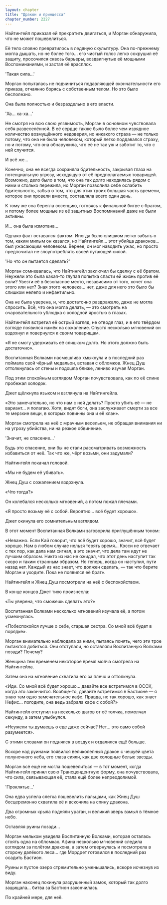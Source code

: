 ```yaml
---
layout: chapter
title: "Дракон и принцесса"
chapter_number: 2227
---
```




Найтингейл приказал ей прекратить двигаться, и Морган обнаружила, что не может пошевелиться.

Её тело словно превратилось в ледяную скульптуру. Она по-прежнему могла дышать, но не более того... его чистый голос легко сокрушил её защиту, просочился сквозь барьеры, воздвигнутые её мощными Воспоминаниями, и застал её врасплох.

'Такая сила...'

Морган попыталась не подчиниться подавляющей окончательности его приказа, отчаянно борясь с собственным телом. Но это было бесполезно.

Она была полностью и безраздельно в его власти.

'Ха... ха-ха...'

Не смотря на всю свою уязвимость, Морган в основном чувствовала себя развеселённой. В её сердце также было более чем изрядное количество возмущённого недоверия, но никакого страха — не только потому, что она не была человеком, который легко поддавался страху, но и потому, что она обнаружила, что её не так уж и заботит то, что с ней случится.

И всё же...

Конечно, она не всегда сохраняла бдительность, закрывая глаза на потенциальную угрозу, исходящую от её предполагаемых товарищей. Возможно, дело было в том, что она так долго находилась рядом с ними и столько пережила, но Морган позволила себе ослабить бдительность, забыв о том, что для этих троих большая часть времени, которое они провели вместе, составляла всего один день.

К тому же она берегла эссенцию, готовясь к финальной битве с братом, и потому более мощные из её защитных Воспоминаний даже не были активны.

И... она была измотана...

Однако факт оставался фактом. Иногда было слишком легко забыть о том, каким милым он казался, но Найтингейл... этот убийца драконов… был ужасающим человеком. Вернее, он мог наводить ужас, но просто предпочитал не злоупотреблять своей пугающей силой.

'Но что он пытается сделать?'

Морган сомневалась, что Найтингейл заключил бы сделку с её братом. Неужели это была какая-то глупая попытка спасти ей жизнь против её воли? Увезти её в безопасное место, независимо от того, хочет она этого или нет? Зная этого человека... нет, даже для него это было бы слишком нелепо и инфантильно.

Она не была уверена, и, что достаточно раздражало, даже не могла спросить. Всё, что она могла делать, — это смотреть на очаровательного ублюдка с холодной яростью в глазах.

Найтингейл встретил её острый взгляд, не отводя глаз, и в его твёрдом взгляде появился намёк на сожаление. Спустя несколько мгновений он вздохнул и повернулся к своим товарищам.

«Я не смогу удерживать её слишком долго. Но этого должно быть достаточно».

Воспитанная Волками насмешливо хмыкнула и в последний раз поймала свой чёрный медальон, вставая с обломков. Жнец Душ оттолкнулась от стены и подошла ближе, лениво изучая Морган.

Под этим спокойным взглядом Морган почувствовала, как по её спине пробежал холодок.

Джет щёлкнула языком и взглянула на Найтингейла.

«Это замечательно, но что нам с ней делать? Просто убить её — не вариант... я полагаю. Хотя, видят боги, она заслуживает смерти за все те мерзкие вещи, в которых повинны она и её клан».

Морган смотрела на неё с мрачным весельем, не обращая внимания ни на угрозу убийства, ни на резкое обвинение.

'Значит, не спасение...'

Будь это спасение, они бы не стали рассматривать возможность избавиться от неё. Так что же, чёрт возьми, они задумали?

Найтингейл покачал головой.

«Мы не будем её убивать».

Жнец Душ с сожалением вздохнула.

«Что тогда?»

Он колебался несколько мгновений, а потом пожал плечами.

«Я просто возьму её с собой. Вероятно... всё будет хорошо».

Джет окинула его сомнительным взглядом.

В этот момент Воспитанная Волками заговорила приглушённым тоном:

«Неважно. Если Кай говорит, что всё будет хорошо, значит, всё будет хорошо. Нам в любом случае нельзя терять время... Кэсси не отвечает с тех пор, как дала нам сигнал, а это значит, что дела там идут не лучшим образом. Никто из нас не ожидал, что этот день наступит так скоро и таким странным образом. Но теперь, когда он наступил, пути назад нет. Каждый из нас знает, что должен сделать, — так что берите Морган и уходите. Пока не появился её брат».

Найтингейл и Жнец Душ посмотрели на неё с беспокойством.

В конце концов Джет тихо произнесла:

«Ты уверена, что сможешь сделать это?»

Воспитанная Волками несколько мгновений изучала её, а потом усмехнулась.

«Побеспокойся лучше о себе, старшая сестра. Со мной всё будет в порядке».

Морган внимательно наблюдала за ними, пытаясь понять, чего эти трое пытаются добиться. Они отступали, но оставляли Воспитанную Волками позади? Почему?

Женщина тем временем некоторое время молча смотрела на Найтингейла.

Затем она на мгновение схватила его за плечо и оттолкнула.

«Иди. Со мной всё будет хорошо... давайте все встретимся в ОССК, когда это закончится. Вообще-то, давайте встретимся в Бастионе — я знаю там одно замечательное кафе. Правда, не так хорошо, как знает Нефис... погодите, она ведь забрала кафе с собой?»

Найтингейл отступил на несколько шагов от её толчка, помолчал секунду, а затем улыбнулся.

«Неужели ты думаешь о еде даже сейчас? Нет... это само собой разумеется».

С этими словами он поднялся в воздух и отдалился ещё больше.

Вскоре над руинами появился великолепный дракон с чешуёй цвета полуночного неба, его глаза сияли, как две холодные белые звезды.

Морган всё ещё не могла пошевелиться — в тот момент, когда Найтингейл принял свою Трансцендентную форму, она почувствовала, что сила, связывающая её, стала ещё более непреодолимой.

'Проклятье...'

Она едва успела слегка пошевелить пальцами, как Жнец Душ бесцеремонно схватила её и вскочила на спину дракона.

Два огромных крыла подняли ураган, и великий зверь взмыл в тёмное небо.

Оставляя руины позади...

Морган мельком увидела Воспитанную Волками, которая осталась стоять одна на обломках. Афина несколько мгновений следила взглядом за полётом дракона, а затем отвернулась и посмотрела в сторону далёкого леса... где Мордрет готовился в последний раз осадить Бастион.

Руины и пустое озеро стремительно уменьшались, вскоре исчезнув из виду.

Морган наконец покинула разрушенный замок, который так долго защищала... битва за Бастион закончилась.

По крайней мере, для неё.

